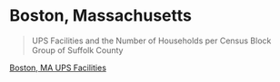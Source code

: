 # Boston, Massachusetts

>UPS Facilities and the Number of Households per Census Block Group of Suffolk County

[Boston, MA UPS Facilities](https://mitchelljh.github.io/Boston_UPS/index.html)
